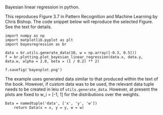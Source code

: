 Bayesian linear regression in python. 

This reproduces Figure 3.7 in Pattern Recognition and Machine Learning by Chris Bishop. 
The code snippet below will reproduce the selected Figure. See the text for details. 


```
import numpy as np
import matplotlib.pyplot as plt
import bayesregression as br

data = br.utils.generate_data(10, w = np.array([-0.3, 0.5]))
f = br.plotting.plot_bayesian_linear_regression(data.x, data.y, data.w, alpha = 2.0, beta = (1 / 0.2) ** 2)

f.savefig('bayesplot.png')
```

The example uses generated data similar to that produced within the text of the book.
However, if custom data was to be used, the relevant data tuple needs to be created in leiu of
`utils.generate_data`. However, at present the plots are fixed to w_i = [-1, 1] for the distributions
over the weights. 

```
Data = namedtuple('data', ['x', 'y', 'w'])
    return Data(x = x, y = y, w = w)
```


